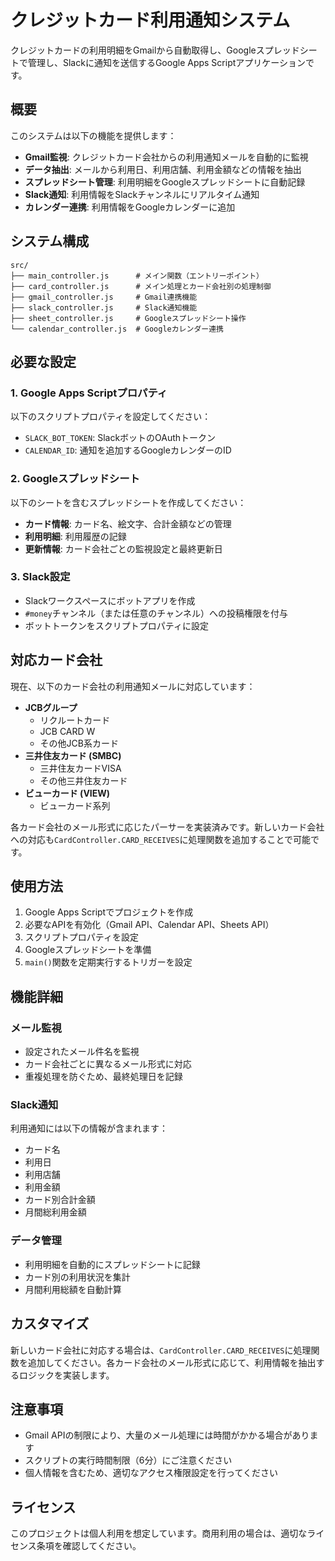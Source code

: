 # クレジットカード利用通知システム

クレジットカードの利用明細をGmailから自動取得し、Googleスプレッドシートで管理し、Slackに通知を送信するGoogle Apps Scriptアプリケーションです。

## 概要

このシステムは以下の機能を提供します：

- **Gmail監視**: クレジットカード会社からの利用通知メールを自動的に監視
- **データ抽出**: メールから利用日、利用店舗、利用金額などの情報を抽出
- **スプレッドシート管理**: 利用明細をGoogleスプレッドシートに自動記録
- **Slack通知**: 利用情報をSlackチャンネルにリアルタイム通知
- **カレンダー連携**: 利用情報をGoogleカレンダーに追加

## システム構成

```
src/
├── main_controller.js      # メイン関数（エントリーポイント）
├── card_controller.js      # メイン処理とカード会社別の処理制御
├── gmail_controller.js     # Gmail連携機能
├── slack_controller.js     # Slack通知機能
├── sheet_controller.js     # Googleスプレッドシート操作
└── calendar_controller.js  # Googleカレンダー連携
```

## 必要な設定

### 1. Google Apps Scriptプロパティ

以下のスクリプトプロパティを設定してください：

- `SLACK_BOT_TOKEN`: SlackボットのOAuthトークン
- `CALENDAR_ID`: 通知を追加するGoogleカレンダーのID

### 2. Googleスプレッドシート

以下のシートを含むスプレッドシートを作成してください：

- **カード情報**: カード名、絵文字、合計金額などの管理
- **利用明細**: 利用履歴の記録
- **更新情報**: カード会社ごとの監視設定と最終更新日

### 3. Slack設定

- Slackワークスペースにボットアプリを作成
- `#money`チャンネル（または任意のチャンネル）への投稿権限を付与
- ボットトークンをスクリプトプロパティに設定

## 対応カード会社

現在、以下のカード会社の利用通知メールに対応しています：

- **JCBグループ**
  - リクルートカード
  - JCB CARD W
  - その他JCB系カード
- **三井住友カード (SMBC)**
  - 三井住友カードVISA
  - その他三井住友カード
- **ビューカード (VIEW)**
  - ビューカード系列

各カード会社のメール形式に応じたパーサーを実装済みです。新しいカード会社への対応も`CardController.CARD_RECEIVES`に処理関数を追加することで可能です。

## 使用方法

1. Google Apps Scriptでプロジェクトを作成
2. 必要なAPIを有効化（Gmail API、Calendar API、Sheets API）
3. スクリプトプロパティを設定
4. Googleスプレッドシートを準備
5. `main()`関数を定期実行するトリガーを設定

## 機能詳細

### メール監視
- 設定されたメール件名を監視
- カード会社ごとに異なるメール形式に対応
- 重複処理を防ぐため、最終処理日を記録

### Slack通知
利用通知には以下の情報が含まれます：
- カード名
- 利用日
- 利用店舗
- 利用金額
- カード別合計金額
- 月間総利用金額

### データ管理
- 利用明細を自動的にスプレッドシートに記録
- カード別の利用状況を集計
- 月間利用総額を自動計算

## カスタマイズ

新しいカード会社に対応する場合は、`CardController.CARD_RECEIVES`に処理関数を追加してください。各カード会社のメール形式に応じて、利用情報を抽出するロジックを実装します。

## 注意事項

- Gmail APIの制限により、大量のメール処理には時間がかかる場合があります
- スクリプトの実行時間制限（6分）にご注意ください
- 個人情報を含むため、適切なアクセス権限設定を行ってください

## ライセンス

このプロジェクトは個人利用を想定しています。商用利用の場合は、適切なライセンス条項を確認してください。
